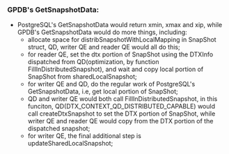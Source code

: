 ### GPDB's GetSnapshotData:
* PostgreSQL's GetSnapshotData would return xmin, xmax and xip, while GPDB's GetSnapshotData would do more things, including:
  * allocate space for distribSnapshotWithLocalMapping in SnapShot struct, QD, writer QE and reader QE would all do this;
  * for reader QE, set the dtx portion of SnapShot using the DTXInfo dispatched from QD(optimization, by function FillInDistributedSnapshot), and wait and copy local portion of SnapShot from sharedLocalSnapshot;
  * for writer QE and QD, do the regular work of PostgreSQL's GetSnapshotData, i.e, get local portion of SnapShot;
  * QD and writer QE would both call FillInDistributedSnapshot, in this funciton, QD(DTX_CONTEXT_QD_DISTRIBUTED_CAPABLE) would call createDtxSnapshot to set the DTX portion of SnapShot, while writer QE and reader QE would copy from the DTX portion of the dispatched snapshot;
  * for writer QE, the final additional step is updateSharedLocalSnapshot;
  